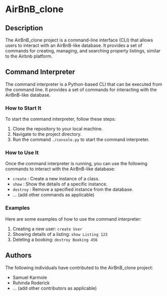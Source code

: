 # <link>AirBnB_clone</link>

## Description
The <link>AirBnB_clone</link> project is a command-line interface (CLI) that allows users to interact with an <link>AirBnB</link>-like database. It provides a set of commands for creating, managing, and searching property listings, similar to the <link>Airbnb</link> platform.

## Command Interpreter
The command interpreter is a Python-based CLI that can be executed from the command line. It provides a set of commands for interacting with the <link>AirBnB</link>-like database.

### How to Start It
To start the command interpreter, follow these steps:
1. Clone the repository to your local machine.
2. Navigate to the project directory.
3. Run the command `./console.py` to start the command interpreter.

### How to Use It
Once the command interpreter is running, you can use the following commands to interact with the <link>AirBnB</link>-like database:
- `create` : Create a new instance of a class.
- `show` : Show the details of a specific instance.
- `destroy` : Remove a specified instance from the database.
- ... (add other commands as applicable)

### Examples
Here are some examples of how to use the command interpreter:
1. Creating a new user: `create User`
2. Showing details of a listing: `show Listing 123`
3. Deleting a booking: `destroy Booking 456`

## Authors
The following individuals have contributed to the <link>AirBnB_clone</link> project:
- <link>Samuel Karmole</link>
- <link>Ruhinda Roderick</link>
- ... (add other contributors as applicable)
